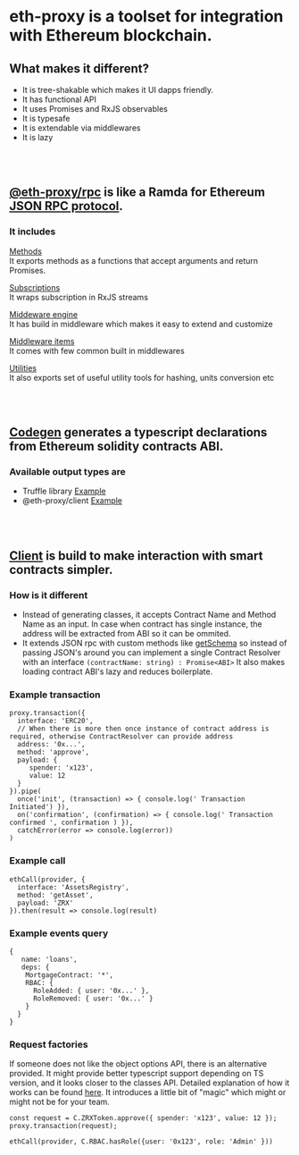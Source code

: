 # eth-proxy is a toolset for integration with Ethereum blockchain. 

## What makes it different?

* It is tree-shakable which makes it UI dapps friendly.
* It has functional API
* It uses Promises and RxJS observables
* It is typesafe
* It is extendable via middlewares
* It is lazy

<br><br>

## [@eth-proxy/rpc](./packages/rpc) is like a Ramda for Ethereum [JSON RPC protocol](https://github.com/ethereum/wiki/wiki/json-rpc).

### It includes

[Methods](./packages/rpc/methods)<br>
It exports methods as a functions that accept arguments and return Promises. <br>

[Subscriptions](./packages/rpc/subscriptions)<br>
It wraps subscription in RxJS streams

[Middeware engine](./packages/rpc/middleware)<br>
It has build in middleware which makes it easy to extend and customize

[Middleware items](./packages/rpc/middleware/items)<br>
It comes with few common built in middlewares

[Utilities](./packages/rpc/utils)<br>
It also exports set of useful utility tools for hashing, units conversion etc

<br><br>

## [Codegen](./packages/codegen)  generates a typescript declarations from Ethereum solidity contracts ABI. 

### Available output types are
* Truffle library [Example](./packages/codegen/example/output/truffle/contracts.ts)
* @eth-proxy/client [Example](./packages/codegen/example/output/eth-proxy/contracts.ts)

<br><br>


## [Client](./packages/client) is build to make interaction with smart contracts simpler.

### How is it different
* Instead of generating classes, it accepts Contract Name and Method Name as an input. In case when contract has single instance, the address will be extracted from ABI so it can be ommited.
* It extends JSON rpc with custom methods like [getSchema](./packages/client/methods/get-schema.ts) so instead of passing JSON's around you can implement a single Contract Resolver with an interface ```(contractName: string) : Promise<ABI>```
It also makes loading contract ABI's lazy and reduces boilerplate.

### Example transaction

```
proxy.transaction({
  interface: 'ERC20',
  // When there is more then once instance of contract address is required, otherwise ContractResolver can provide address
  address: '0x...',
  method: 'approve',
  payload: {
     spender: 'x123',
     value: 12
  }
}).pipe(
  once('init', (transaction) => { console.log(' Transaction Initiated') }),
  on('confirmation', (confirmation) => { console.log(' Transaction confirmed ', confirmation ) }),
  catchError(error => console.log(error))
)
```

### Example call

```
ethCall(provider, {
  interface: 'AssetsRegistry',
  method: 'getAsset',
  payload: 'ZRX'
}).then(result => console.log(result)
```

### Example events query

```
{
   name: 'loans',
   deps: {
    MortgageContract: '*',
    RBAC: {
      RoleAdded: { user: '0x...' },
      RoleRemoved: { user: '0x...' }
    }
  }
}
```

### Request factories

If someone does not like the object options API, there is an alternative provided.
It might provide better typescript support depending on TS version, and it looks closer to the classes API.
Detailed explanation of how it works can be found [here](./packages/client#request-factory). 
It introduces a little bit of "magic" which might or might not be for your team.

```
const request = C.ZRXToken.approve({ spender: 'x123', value: 12 });
proxy.transaction(request);

ethCall(provider, C.RBAC.hasRole({user: '0x123', role: 'Admin' }))
```
